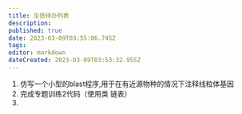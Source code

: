 ```yaml
---
title: 生信待办列表
description: 
published: true
date: 2023-03-09T03:55:06.745Z
tags: 
editor: markdown
dateCreated: 2023-03-09T03:53:32.955Z
---
```


1. 仿写一个小型的blast程序,用于在有近源物种的情况下注释线粒体基因
2. 完成专题训练2代码（使用类 链表）
3. 